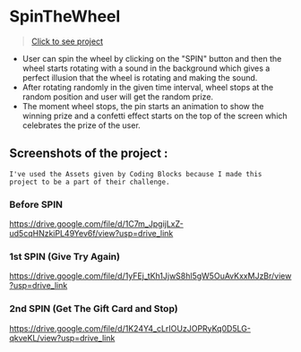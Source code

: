 # SpinTheWheel

> [Click to see project](https://2-times-spin-a-wheel-by-durvesh-yadav.netlify.app/)

- User can spin the wheel by clicking on the "SPIN" button and then the wheel starts rotating with a sound in the background which gives a perfect illusion that the wheel is rotating and making the sound.
- After rotating randomly in the given time interval, wheel stops at the random position and user will get the random prize.
- The moment wheel stops, the pin starts an animation to show the winning prize and a confetti effect starts on the top of the screen which celebrates the prize of the user.

## Screenshots of the project :

```I've used the Assets given by Coding Blocks because I made this project to be a part of their challenge.```

### Before SPIN

https://drive.google.com/file/d/1C7m_JpgijLxZ-ud5cqHNzkiPL49Yev6f/view?usp=drive_link

### 1st SPIN (Give Try Again)

https://drive.google.com/file/d/1yFEj_tKh1JjwS8hl5gW5OuAvKxxMJzBr/view?usp=drive_link

### 2nd SPIN (Get The Gift Card and Stop)

https://drive.google.com/file/d/1K24Y4_cLrIOUzJOPRyKq0D5LG-qkveKL/view?usp=drive_link
